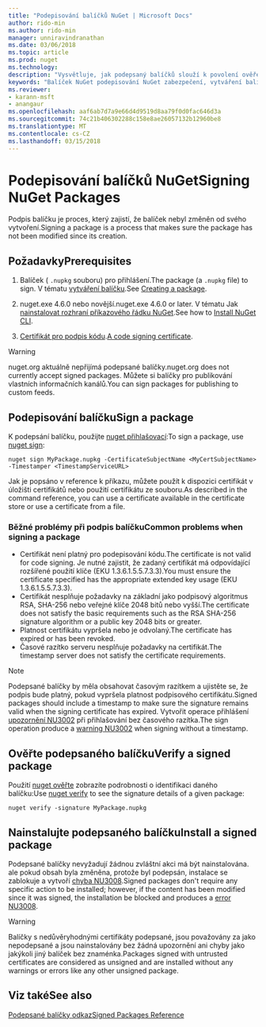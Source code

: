 ```yaml
---
title: "Podepisování balíčků NuGet | Microsoft Docs"
author: rido-min
ms.author: rido-min
manager: unniravindranathan
ms.date: 03/06/2018
ms.topic: article
ms.prod: nuget
ms.technology: 
description: "Vysvětluje, jak podepsaný balíčků slouží k povolení ověření obsahu integrity."
keywords: "Balíček NuGet podepisování NuGet zabezpečení, vytváření balíčků podepsané"
ms.reviewer:
- karann-msft
- anangaur
ms.openlocfilehash: aaf6ab7d7a9e66d4d9519d8aa79f0d0fac646d3a
ms.sourcegitcommit: 74c21b406302288c158e8ae26057132b12960be8
ms.translationtype: MT
ms.contentlocale: cs-CZ
ms.lasthandoff: 03/15/2018
---
```

# <a name="signing-nuget-packages"></a><span data-ttu-id="118a1-104">Podepisování balíčků NuGet</span><span class="sxs-lookup"><span data-stu-id="118a1-104">Signing NuGet Packages</span></span>

<span data-ttu-id="118a1-105">Podpis balíčku je proces, který zajistí, že balíček nebyl změněn od svého vytvoření.</span><span class="sxs-lookup"><span data-stu-id="118a1-105">Signing a package is a process that makes sure the package has not been modified since its creation.</span></span>

## <a name="prerequisites"></a><span data-ttu-id="118a1-106">Požadavky</span><span class="sxs-lookup"><span data-stu-id="118a1-106">Prerequisites</span></span>

1. <span data-ttu-id="118a1-107">Balíček ( `.nupkg` souboru) pro přihlášení.</span><span class="sxs-lookup"><span data-stu-id="118a1-107">The package (a `.nupkg` file) to sign.</span></span> <span data-ttu-id="118a1-108">V tématu [vytváření balíčku](creating-a-package.md).</span><span class="sxs-lookup"><span data-stu-id="118a1-108">See [Creating a package](creating-a-package.md).</span></span>

1. <span data-ttu-id="118a1-109">nuget.exe 4.6.0 nebo novější.</span><span class="sxs-lookup"><span data-stu-id="118a1-109">nuget.exe 4.6.0 or later.</span></span> <span data-ttu-id="118a1-110">V tématu Jak [nainstalovat rozhraní příkazového řádku NuGet](../install-nuget-client-tools.md#nugetexe-cli).</span><span class="sxs-lookup"><span data-stu-id="118a1-110">See how to [Install NuGet CLI](../install-nuget-client-tools.md#nugetexe-cli).</span></span>

1. <span data-ttu-id="118a1-111">[Certifikát pro podpis kódu](../reference/signed-packages-reference.md#get-a-code-signing-certificate).</span><span class="sxs-lookup"><span data-stu-id="118a1-111">[A code signing certificate](../reference/signed-packages-reference.md#get-a-code-signing-certificate).</span></span>

> [!Warning]
> <span data-ttu-id="118a1-112">nuget.org aktuálně nepřijímá podepsané balíčky.</span><span class="sxs-lookup"><span data-stu-id="118a1-112">nuget.org does not currently accept signed packages.</span></span> <span data-ttu-id="118a1-113">Můžete si balíčky pro publikování vlastních informačních kanálů.</span><span class="sxs-lookup"><span data-stu-id="118a1-113">You can sign packages for publishing to custom feeds.</span></span>

## <a name="sign-a-package"></a><span data-ttu-id="118a1-114">Podepisování balíčku</span><span class="sxs-lookup"><span data-stu-id="118a1-114">Sign a package</span></span>

<span data-ttu-id="118a1-115">K podepsání balíčku, použijte [nuget přihlašovací](../tools/cli-ref-sign.md):</span><span class="sxs-lookup"><span data-stu-id="118a1-115">To sign a package, use [nuget sign](../tools/cli-ref-sign.md):</span></span>

```cli
nuget sign MyPackage.nupkg -CertificateSubjectName <MyCertSubjectName> -Timestamper <TimestampServiceURL>
```

<span data-ttu-id="118a1-116">Jak je popsáno v reference k příkazu, můžete použít k dispozici certifikát v úložišti certifikátů nebo použití certifikátu ze souboru.</span><span class="sxs-lookup"><span data-stu-id="118a1-116">As described in the command reference, you can use a certificate available in the certificate store or use a certificate from a file.</span></span>

### <a name="common-problems-when-signing-a-package"></a><span data-ttu-id="118a1-117">Běžné problémy při podpis balíčku</span><span class="sxs-lookup"><span data-stu-id="118a1-117">Common problems when signing a package</span></span>

- <span data-ttu-id="118a1-118">Certifikát není platný pro podepisování kódu.</span><span class="sxs-lookup"><span data-stu-id="118a1-118">The certificate is not valid for code signing.</span></span> <span data-ttu-id="118a1-119">Je nutné zajistit, že zadaný certifikát má odpovídající rozšířené použití klíče (EKU 1.3.6.1.5.5.7.3.3).</span><span class="sxs-lookup"><span data-stu-id="118a1-119">You must ensure the certificate specified has the appropriate extended key usage (EKU 1.3.6.1.5.5.7.3.3).</span></span>
- <span data-ttu-id="118a1-120">Certifikát nesplňuje požadavky na základní jako podpisový algoritmus RSA, SHA-256 nebo veřejné klíče 2048 bitů nebo vyšší.</span><span class="sxs-lookup"><span data-stu-id="118a1-120">The certificate does not satisfy the basic requirements such as the RSA SHA-256 signature algorithm or a public key 2048 bits or greater.</span></span>
- <span data-ttu-id="118a1-121">Platnost certifikátu vypršela nebo je odvolaný.</span><span class="sxs-lookup"><span data-stu-id="118a1-121">The certificate has expired or has been revoked.</span></span>
- <span data-ttu-id="118a1-122">Časové razítko serveru nesplňuje požadavky na certifikát.</span><span class="sxs-lookup"><span data-stu-id="118a1-122">The timestamp server does not satisfy the certificate requirements.</span></span>

> [!Note]
> <span data-ttu-id="118a1-123">Podepsané balíčky by měla obsahovat časovým razítkem a ujistěte se, že podpis bude platný, pokud vypršela platnost podpisového certifikátu.</span><span class="sxs-lookup"><span data-stu-id="118a1-123">Signed packages should include a timestamp to make sure the signature remains valid when the signing certificate has expired.</span></span> <span data-ttu-id="118a1-124">Vytvořit operace přihlášení [upozornění NU3002](../reference/Errors-and-Warnings.md#nu3002) při přihlašování bez časového razítka.</span><span class="sxs-lookup"><span data-stu-id="118a1-124">The sign operation produce a [warning NU3002](../reference/Errors-and-Warnings.md#nu3002) when signing without a timestamp.</span></span>

## <a name="verify-a-signed-package"></a><span data-ttu-id="118a1-125">Ověřte podepsaného balíčku</span><span class="sxs-lookup"><span data-stu-id="118a1-125">Verify a signed package</span></span>

<span data-ttu-id="118a1-126">Použití [nuget ověřte](../tools/cli-ref-verify.md) zobrazíte podrobnosti o identifikaci daného balíčku:</span><span class="sxs-lookup"><span data-stu-id="118a1-126">Use [nuget verify](../tools/cli-ref-verify.md) to see the signature details of a given package:</span></span>

```cli
nuget verify -signature MyPackage.nupkg
```

## <a name="install-a-signed-package"></a><span data-ttu-id="118a1-127">Nainstalujte podepsaného balíčku</span><span class="sxs-lookup"><span data-stu-id="118a1-127">Install a signed package</span></span>

<span data-ttu-id="118a1-128">Podepsané balíčky nevyžadují žádnou zvláštní akci má být nainstalována. ale pokud obsah byla změněna, protože byl podepsán, instalace se zablokuje a vytvoří [chyba NU3008](../reference/Errors-and-Warnings.md#nu3008).</span><span class="sxs-lookup"><span data-stu-id="118a1-128">Signed packages don't require any specific action to be installed; however, if the content has been modified since it was signed, the installation be blocked and produces a [error NU3008](../reference/Errors-and-Warnings.md#nu3008).</span></span>

> [!Warning]
> <span data-ttu-id="118a1-129">Balíčky s nedůvěryhodnými certifikáty podepsané, jsou považovány za jako nepodepsané a jsou nainstalovány bez žádná upozornění ani chyby jako jakýkoli jiný balíček bez znaménka.</span><span class="sxs-lookup"><span data-stu-id="118a1-129">Packages signed with untrusted certificates are considered as unsigned and are installed without any warnings or errors like any other unsigned package.</span></span>

## <a name="see-also"></a><span data-ttu-id="118a1-130">Viz také</span><span class="sxs-lookup"><span data-stu-id="118a1-130">See also</span></span>

[<span data-ttu-id="118a1-131">Podepsané balíčky odkaz</span><span class="sxs-lookup"><span data-stu-id="118a1-131">Signed Packages Reference</span></span>](../reference/Signed-Packages-Reference.md)
